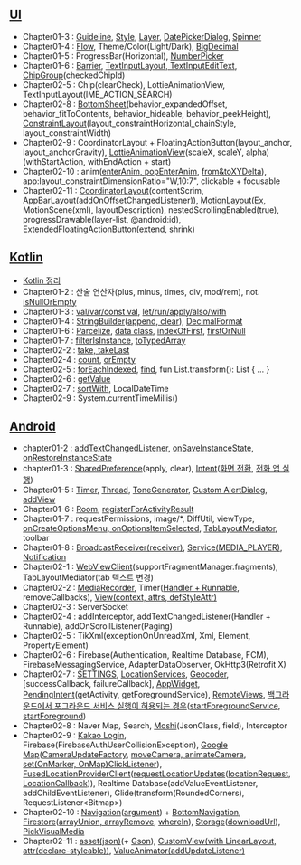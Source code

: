 ## [UI](https://github.com/dev-baik/Android-FastCampus/blob/master/document/UI%20%EC%A0%95%EB%A6%AC.md)
- Chapter01-3 : [Guideline](https://github.com/dev-baik/Android-FastCampus/blob/master/document/UI%20%EC%A0%95%EB%A6%AC.md#Guideline), [Style](https://github.com/dev-baik/Android-FastCampus/blob/master/document/UI%20%EC%A0%95%EB%A6%AC.md#Style), [Layer](https://github.com/dev-baik/Android-FastCampus/blob/master/document/UI%20%EC%A0%95%EB%A6%AC.md#Layer), [DatePickerDialog](https://github.com/dev-baik/Android-FastCampus/blob/master/document/UI%20%EC%A0%95%EB%A6%AC.md#DatePickerDialog), [Spinner](https://github.com/dev-baik/Android-FastCampus/blob/master/document/UI%20%EC%A0%95%EB%A6%AC.md#Spinner)
- Chapter01-4 : [Flow](https://github.com/dev-baik/Android-FastCampus/blob/master/document/UI%20%EC%A0%95%EB%A6%AC.md#flow), Theme/Color(Light/Dark), [BigDecimal](https://ducktyping.tistory.com/19)
- Chapter01-5 : ProgressBar(Horizontal), [NumberPicker](https://min-wachya.tistory.com/218)
- Chapter01-6 : [Barrier](https://github.com/dev-baik/Android-FastCampus/blob/master/document/UI%20%EC%A0%95%EB%A6%AC.md#Barrier), [TextInputLayout, TextInputEditText](https://github.com/dev-baik/Android-FastCampus/blob/master/document/UI%20%EC%A0%95%EB%A6%AC.md#TextInputLayout-TextInputEditText), [ChipGroup](https://github.com/dev-baik/Android-FastCampus/blob/master/document/UI%20%EC%A0%95%EB%A6%AC.md#ChipGroup)(checkedChipId)
- Chapter02-5 : Chip(clearCheck), LottieAnimationView, TextInputLayout(IME_ACTION_SEARCH)
- Chapter02-8 : [BottomSheet](https://m2.material.io/components/sheets-bottom/android#using-bottom-sheets)(behavior_expandedOffset, behavior_fitToContents, behavior_hideable, behavior_peekHeight), [ConstraintLayout](https://developer.android.com/reference/android/support/constraint/ConstraintLayout)(layout_constraintHorizontal_chainStyle, layout_constraintWidth)
- Chapter02-9 : CoordinatorLayout + FloatingActionButton(layout_anchor, layout_anchorGravity), [LottieAnimationView](https://m.blog.naver.com/saqwzx002/222111854733)(scaleX, scaleY, alpha)(withStartAction, withEndAction + start)
- Chapter02-10 : anim([enterAnim, popEnterAnim](https://philosopher-chan.tistory.com/1501), [from&toXYDelta](https://ggoreb.tistory.com/8)), app:layout_constraintDimensionRatio="W,10:7", clickable + focusable
- Chapter02-11 : [CoordinatorLayout](https://kangmin1012.tistory.com/33)(contentScrim, AppBarLayout(addOnOffsetChangedListener)), [MotionLayout](https://developer.android.com/training/constraint-layout/motionlayout?hl=ko)([Ex](https://developer.android.com/develop/ui/views/animations/motionlayout/examples), MotionScene(xml), layoutDescription), nestedScrollingEnabled(true), progressDrawable(layer-list, @android:id), ExtendedFloatingActionButton(extend, shrink) 


## [Kotlin](https://velog.io/@dev-baik/Kotlin)
- [Kotlin 정리](https://github.com/dev-baik/Android-FastCampus/blob/master/document/Kotlin%20%EC%A0%95%EB%A6%AC.md)
- Chapter01-2 : 산술 연산자(plus, minus, times, div, mod/rem), not. [isNullOrEmpty](https://codechacha.com/ko/kotlin-string-null-empty-check/)
- Chapter01-3 : [val/var/const val](https://velog.io/@dev-baik/%EB%B3%80%EC%88%98-%EC%84%A0%EC%96%B8), [let/run/apply/also/with](https://velog.io/@dev-baik/%EB%B2%94%EC%9C%84-%EC%A7%80%EC%A0%95-%ED%95%A8%EC%88%98)
- Chapter01-4 : [StringBuilder](https://velog.io/@dev-baik/String-vs-StringBuilder-vs-StringBuffer)([append, clear](https://kotlinlang.org/api/latest/jvm/stdlib/kotlin.text/-string-builder/)), [DecimalFormat](https://github.com/dev-baik/Android-FastCampus/blob/master/document/Android%20%EC%A0%95%EB%A6%AC.md#DecimalFormat)
- Chapter01-6 : [Parcelize](https://developer.android.com/kotlin/parcelize?hl=ko), [data class](https://velog.io/@dev-baik/Data-Class), [indexOfFirst](https://gold.gitbook.io/kotlin/collections/elements-operations/indexoffirst), [firstOrNull](https://gold.gitbook.io/kotlin/collections/elements-operations/firstornull)
- Chapter01-7 : [filterIsInstance](https://blog.yena.io/studynote/2020/01/22/Kotlin-Collection-Filter.html), [toTypedArray](https://www.techiedelight.com/ko/convert-list-to-array-kotlin/)
- Chapter02-2 : [take, takeLast](https://kotlinworld.com/12)
- Chapter02-4 : [count](https://kotlinlang.org/api/latest/jvm/stdlib/kotlin.collections/count.html), [orEmpty](https://kotlinlang.org/api/latest/jvm/stdlib/kotlin.collections/or-empty.html)
- Chapter02-5 : [forEachIndexed](https://kotlinlang.org/api/latest/jvm/stdlib/kotlin.collections/for-each-indexed.html), [find](https://kotlinlang.org/api/latest/jvm/stdlib/kotlin.collections/find.html), fun List<NewsItem>.transform(): List<NewsModel> { ... }
- Chapter02-6 : [getValue](https://kotlinlang.org/api/latest/jvm/stdlib/kotlin/get-value.html)
- Chapter02-7 : [sortWith](https://codechacha.com/ko/kotlin-sorting-list/), LocalDateTime
- Chapter02-9 : System.currentTimeMillis()


## [Android](https://github.com/dev-baik/Android-FastCampus/blob/master/document/Android%20%EC%A0%95%EB%A6%AC.md)
- chapter01-2 : [addTextChangedListener](https://hulrud.tistory.com/37), [onSaveInstanceState](https://developer.android.com/guide/components/activities/activity-lifecycle?hl=ko#save-simple,-lightweight-ui-state-using-onsaveinstancestate), [onRestoreInstanceState](https://developer.android.com/guide/components/activities/activity-lifecycle?hl=ko#restore-activity-ui-state-using-saved-instance-state)
- chapter01-3 : [SharedPreference](https://developer.android.com/training/data-storage/shared-preferences?hl=ko)(apply, clear), [Intent](https://developer.android.com/guide/components/intents-filters?hl=ko)([화면 전환](https://developer.android.com/training/basics/firstapp/starting-activity?hl=ko), [전화 앱 실행](https://developer.android.com/guide/components/intents-common?hl=ko#DialPhone))
- Chapter01-5 : [Timer](https://magicalcode.tistory.com/entry/%EC%BD%94%ED%8B%80%EB%A6%B0%EC%9C%BC%EB%A1%9C-%EC%95%88%EB%93%9C%EB%A1%9C%EC%9D%B4%EB%93%9C2), [Thread](https://github.com/dev-baik/Android-FastCampus/blob/master/document/Android%20%EC%A0%95%EB%A6%AC.md#thread), [ToneGenerator](https://developer.android.com/reference/android/media/ToneGenerator), [Custom AlertDialog](https://github.com/dev-baik/Android-FastCampus/blob/master/document/Android%20%EC%A0%95%EB%A6%AC.md#Custom-AlertDialog), [addView](https://github.com/dev-baik/Android-FastCampus/blob/master/document/Android%20%EC%A0%95%EB%A6%AC.md#addView)
- Chapter01-6 : [Room](정리중), [registerForActivityResult](https://developer.android.com/training/basics/intents/result?hl=ko)
- Chapter01-7 : requestPermissions, image/*, DiffUtil, viewType, [onCreateOptionsMenu, onOptionsItemSelected](https://github.com/dev-baik/Android-FastCampus/blob/master/document/Android%20%EC%A0%95%EB%A6%AC.md#%EC%98%B5%EC%85%98-%EB%A9%94%EB%89%B4), [TabLayoutMediator](https://dev-baik.tistory.com/entry/ViewPager2%EB%A5%BC-%EC%82%AC%EC%9A%A9%ED%95%98%EC%97%AC-Tab%EC%9C%BC%EB%A1%9C-%EC%8A%A4%EC%99%80%EC%9D%B4%ED%94%84-%EB%B7%B0-%EB%A7%8C%EB%93%A4%EA%B8%B0), toolbar 
- Chapter01-8 : [BroadcastReceiver(receiver)](https://dev-baik.tistory.com/entry/Broadcast-Receiver-Codelab-PowerReceiver), [Service(MEDIA_PLAYER)](https://dev-baik.tistory.com/entry/Service-Component), [Notification](https://developer.android.com/training/notify-user/build-notification?hl=ko)
- Chapter02-1 : [WebViewClient](https://readystory.tistory.com/181)(supportFragmentManager.fragments), TabLayoutMediator(tab 텍스트 변경)
- Chapter02-2 : [MediaRecorder](https://developer.android.com/guide/topics/media/mediarecorder?hl=ko), Timer([Handler + Runnable](정리중), removeCallbacks), [View(context, attrs, defStyleAttr)](https://velog.io/@dev-baik/View)
- Chapter02-3 : ServerSocket 
- Chapter02-4 : addInterceptor, addTextChangedListener(Handler + Runnable), addOnScrollListener(Paging)
- Chapter02-5 : TikXml(exceptionOnUnreadXml, Xml, Element, PropertyElement)
- Chapter02-6 : Firebase(Authentication, Realtime Database, FCM), FirebaseMessagingService, AdapterDataObserver, OkHttp3(Retrofit X)
- Chapter02-7 : [SETTINGS](https://hellose7.tistory.com/84), [LocationServices](https://developer.android.com/training/location/retrieve-current?hl=ko), [Geocoder](https://developer.android.com/reference/kotlin/android/location/Geocoder), [successCallback, failureCallback], [AppWidget](https://developer.android.com/guide/topics/appwidgets?hl=ko), [PendingIntent](https://velog.io/@haero_kim/Android-PendingIntent-%EA%B0%9C%EB%85%90-%EC%9D%B5%ED%9E%88%EA%B8%B0)(getActivity, getForegroundService), [RemoteViews](https://developer.android.com/guide/topics/appwidgets?hl=ko#CreatingLayout), [백그라운드에서 포그라운드 서비스 실행이 허용되는 경우](https://developer.android.com/about/versions/12/foreground-services?hl=ko#cases-fgs-background-starts-allowed)([startForegroundService](https://developer.android.com/develop/background-work/services/foreground-services?hl=ko), [startForeground](https://developer.android.com/guide/components/services?hl=ko#Foreground))
- Chapter02-8 : Naver Map, Search, [Moshi](https://github.com/square/moshi)(JsonClass, field), Interceptor
- Chapter02-9 : [Kakao Login](https://developers.kakao.com/docs/latest/ko/kakaologin/android), Firebase(FirebaseAuthUserCollisionException), [Google Map](https://developers.google.com/maps/documentation/android-sdk/start?hl=ko)([CameraUpdateFactory](https://developers.google.com/maps/documentation/android-sdk/views?hl=ko#moving_the_camera), [moveCamera, animateCamera](https://developers.google.com/maps/documentation/android-sdk/views?hl=ko#updating_the_camera_view), [set(OnMarker, OnMap)ClickListener](https://developers.google.com/android/reference/com/google/android/gms/maps/GoogleMap)), [FusedLocationProviderClient](https://developer.android.com/training/location/retrieve-current?hl=ko)([requestLocationUpdates](https://developer.android.com/training/location/retrieve-current?hl=ko#BestEstimate)([locationRequest](https://developer.android.com/training/location/change-location-settings?hl=ko), [LocationCallback](https://developer.android.com/training/location/request-updates?hl=ko))), Realtime Database(addValueEventListener, addChildEventListener), Glide(transform(RoundedCorners), RequestListener\<Bitmap>)
- Chapter02-10 : [Navigation](https://developer.android.com/guide/navigation/navigation-getting-started?hl=ko)([argument](https://developer.android.com/guide/navigation/navigation-pass-data?hl=ko)) + [BottomNavigation](https://developer.android.com/guide/navigation/navigation-ui?hl=ko#bottom_navigation), [Firestore](https://firebase.google.com/docs/firestore/quickstart?hl=ko)([arrayUnion, arrayRemove](https://firebase.google.com/docs/firestore/manage-data/add-data?hl=ko#update_elements_in_an_array), [whereIn](https://firebase.google.com/docs/firestore/query-data/queries?hl=ko#in_not-in_and_array-contains-any)), [Storage](https://firebase.google.com/docs/storage/android/upload-files?hl=ko#upload_from_a_local_file)([downloadUrl](https://firebase.google.com/docs/storage/android/upload-files?hl=ko#get_a_download_url)), [PickVisualMedia](https://developer.android.com/training/data-storage/shared/photopicker?hl=ko)
- Chapter02-11 : [asset(json)](https://chachas.tistory.com/73)(+ [Gson](https://github.com/google/gson)), [CustomView(with LinearLayout, attr(declare-styleable))](https://developer.android.com/training/custom-views/create-view?hl=ko), [ValueAnimator(addUpdateListener)](https://developer.android.com/guide/topics/graphics/prop-animation?hl=ko)